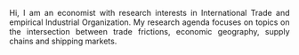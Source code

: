 <p align="justify">Hi, I am an economist with research interests in International Trade and empirical Industrial Organization. My research agenda focuses on topics on the intersection between trade frictions, economic geography, supply chains and shipping markets.</p>
